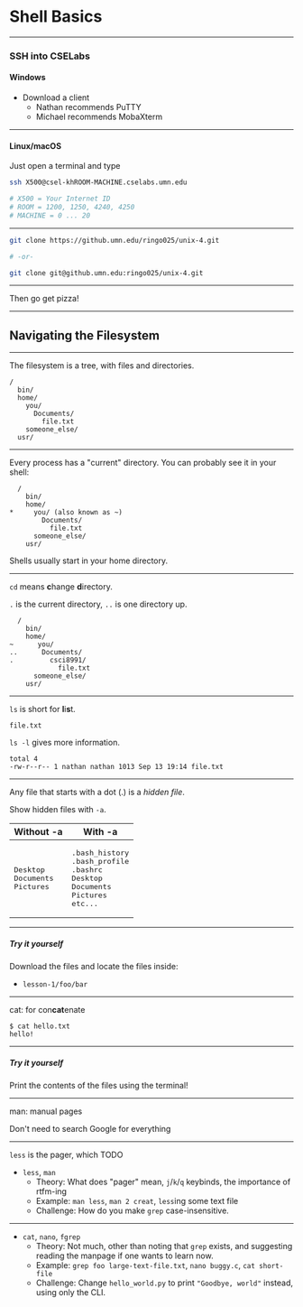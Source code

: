 # Shell Basics

---

### SSH into CSELabs

#### Windows

 - Download a client
   - Nathan recommends PuTTY
   - Michael recommends MobaXterm

-----

#### Linux/macOS

Just open a terminal and type

```bash
ssh X500@csel-khROOM-MACHINE.cselabs.umn.edu

# X500 = Your Internet ID
# ROOM = 1200, 1250, 4240, 4250
# MACHINE = 0 ... 20
```

---

```bash
git clone https://github.umn.edu/ringo025/unix-4.git

# -or-

git clone git@github.umn.edu:ringo025/unix-4.git
```

-----

Then go get pizza!

---

## Navigating the Filesystem

---

The filesystem is a tree, with files and directories.

```
/
  bin/
  home/
    you/
      Documents/
        file.txt
    someone_else/
  usr/
```

---

Every process has a "current" directory. You can probably see it in your shell:

```
  /
    bin/
    home/
*     you/ (also known as ~)
        Documents/
          file.txt
      someone_else/
    usr/
```

Shells usually start in your home directory.

---

`cd` means **c**hange **d**irectory.

`.` is the current directory, `..` is one directory up.

```
  /
    bin/
    home/
~      you/
..      Documents/
.         csci8991/
            file.txt
      someone_else/
    usr/
```

---

`ls` is short for **l**i**s**t.

```
file.txt
```

`ls -l` gives more information.

```
total 4
-rw-r--r-- 1 nathan nathan 1013 Sep 13 19:14 file.txt
```

---

Any file that starts with a dot (.) is a _hidden file_.

Show hidden files with `-a`.

<table><thead>
<tr><th>Without -a</th><th>With -a</th></tr>
</thead><tbody>
<tr><td><pre>Desktop
Documents
Pictures</pre></td><td><pre>.bash_history
.bash_profile
.bashrc
Desktop
Documents
Pictures
etc...
</pre></td></tr>
</tbody></table>

---

##### Try it yourself

Download the files and locate the files inside:

- `lesson-1/foo/bar`

---

cat: for con**cat**enate

```
$ cat hello.txt
hello!
```

---

##### Try it yourself

Print the contents of the files using the terminal!

---

man: manual pages

Don't need to search Google for everything

---

`less` is the pager, which TODO

 - `less`, `man`
   - Theory: What does "pager" mean, `j`/`k`/`q` keybinds, the importance of
     rtfm-ing
   - Example: `man less`, `man 2 creat`, `less`ing some text file
   - Challenge: How do you make `grep` case-insensitive.

---

 - `cat`, `nano`, `fgrep`
   - Theory: Not much, other than noting that `grep` exists, and suggesting
     reading the manpage if one wants to learn now.
   - Example: `grep foo large-text-file.txt`, `nano buggy.c`, `cat short-file`
   - Challenge: Change `hello_world.py` to print `"Goodbye, world"` instead,
     using only the CLI.
